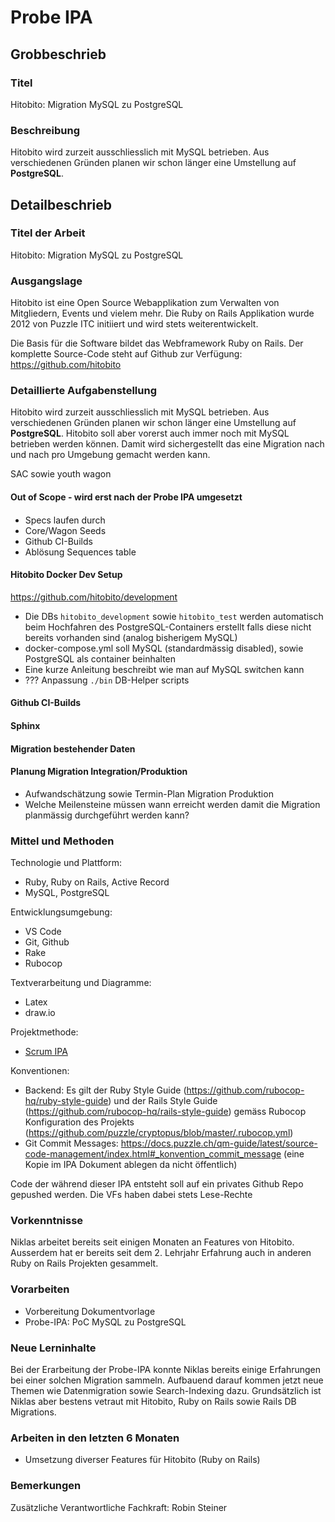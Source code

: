 # Probe IPA

## Grobbeschrieb

### Titel

Hitobito: Migration MySQL zu PostgreSQL

### Beschreibung

Hitobito wird zurzeit ausschliesslich mit MySQL betrieben. Aus verschiedenen Gründen planen wir schon länger eine Umstellung auf **PostgreSQL**.

## Detailbeschrieb

### Titel der Arbeit

Hitobito: Migration MySQL zu PostgreSQL

### Ausgangslage

Hitobito ist eine Open Source Webapplikation zum Verwalten von Mitgliedern, Events und vielem mehr. Die Ruby on Rails Applikation wurde 2012 von Puzzle ITC initiiert und wird stets weiterentwickelt. 

Die Basis für die Software bildet das Webframework Ruby on Rails. Der komplette Source-Code steht auf Github zur Verfügung: https://github.com/hitobito

### Detaillierte Aufgabenstellung

Hitobito wird zurzeit ausschliesslich mit MySQL betrieben. Aus verschiedenen Gründen planen wir schon länger eine Umstellung auf **PostgreSQL**. Hitobito soll aber vorerst auch immer noch mit MySQL betrieben werden können. Damit wird sichergestellt das eine Migration nach und nach pro Umgebung gemacht werden kann.

SAC sowie youth wagon
<!--Mit dieser Probe-IPA soll dazu ein PoC (Proof of Concept) erstellt werden welcher die Machbarkeit einer solchen Migration prüft.-->

<!--Als Basis für dieses Experiment dient das [Docker Dev Setup](https://github.com/hitobito/development) von Hitobito mit dem Hitobito Core sowie dem Generic Wagon -->

#### Out of Scope - wird erst nach der Probe IPA umgesetzt

<!--* Datenmigration bestehender Daten/Instanzen-->
<!--* Einführung von pg_search sowie Ablösung Sphinx als Indexer-->
<!--* Sphinx kann für diese Arbeit ignoriert/deaktiviert werden-->
<!--* Betriebliche Themen wie Backup usw.-->

#### 

- Specs laufen durch
- Core/Wagon Seeds
- Github CI-Builds
- Ablösung Sequences table

#### Hitobito Docker Dev Setup

https://github.com/hitobito/development

- Die DBs `hitobito_development` sowie `hitobito_test` werden automatisch beim Hochfahren des PostgreSQL-Containers erstellt falls diese nicht bereits vorhanden sind (analog bisherigem MySQL)
- docker-compose.yml soll MySQL (standardmässig disabled), sowie PostgreSQL als container beinhalten
- Eine kurze Anleitung beschreibt wie man auf MySQL switchen kann
- ??? Anpassung `./bin` DB-Helper scripts

#### Github CI-Builds

#### Sphinx



#### Migration bestehender Daten

#### Planung Migration Integration/Produktion

- Aufwandschätzung sowie Termin-Plan Migration Produktion
- Welche Meilensteine müssen wann erreicht werden damit die Migration planmässig durchgeführt werden kann?

<!--#### 1 - Analyse-->

<!--Eine kurze und knackige Analyse der Ausgangslage:-->

<!--- Welche Teile der Applikation betrifft diese Umstellung?-->
<!--- Was ist Rails ActiveRecord und wie funktioniert es?-->
<!--- Rails DB-Migrations kurz vorgestellt-->
<!--- Was ist die schema.rb und was für eine Rolle spielt sie bei der Umstellung?-->
<!--- MySQL vs. PostgreSQL: die wichtigsten Unterschiede-->
<!--- Das Datenbankschema von Hitobito: Standard vs. Spezialitäten, Anzahl Tabellen, Beziehungen usw.-->

<!--Planung PoC: Setup, Anpassungen DB-Migrations, Anpassungen anderer Code-Teile-->

<!--#### 2 - Durchführung PoC-->

<!--Die 5 komplexesten Änderungen in der Code Basis sollen hier detailiert beschrieben werden.-->

<!--Technischer Bericht wie der PoC verlief, z.B. Anzahl DB-Migrations die geändert werden konnten, Code-Teile die temporär auskommentiert werden mussten usw. Konnte die Applikation schlussendlich mit PostgreSQL betrieben werden? Laufen die specs oder braucht es dort noch Anpassungen?-->

<!--Eine ToDO Liste mit den noch offenen Aufgaben.-->

<!--#### 3 - Auswertung und Empfehlung-->

<!--Eine Zusammenfassende Auswertung des PoC sowie eine Empfehlung ob so eine Migration gemacht werden sollte oder nicht.-->

<!--Ausserdem eine einfach Aufwandschätzung für das fertigstellen dieser Migration sodass diese Produktions-Ready ist. (ohne sphinx, daten migration, usw)-->

<!--### Individuelle Beurteilungskriterien-->

<!--keine für diese Probe-IPA, nur Standard-Kritieren-->

### Mittel und Methoden

Technologie und Plattform:

* Ruby, Ruby on Rails, Active Record
* MySQL, PostgreSQL

Entwicklungsumgebung:

* VS Code
* Git, Github
* Rake
* Rubocop

Textverarbeitung und Diagramme:

* Latex
* draw.io

Projektmethode:

* [Scrum IPA](https://github.com/puzzle-bbt/docs/blob/master/ipa/scrum-ipa.md)

Konventionen:

* Backend: Es gilt der Ruby Style Guide (https://github.com/rubocop-hq/ruby-style-guide) und der Rails Style Guide (https://github.com/rubocop-hq/rails-style-guide) gemäss Rubocop Konfiguration des Projekts (https://github.com/puzzle/cryptopus/blob/master/.rubocop.yml)
* Git Commit Messages: https://docs.puzzle.ch/qm-guide/latest/source-code-management/index.html#_konvention_commit_message (eine Kopie im IPA Dokument ablegen da nicht öffentlich)

Code der während dieser IPA entsteht soll auf ein privates Github Repo gepushed werden. Die VFs haben dabei stets Lese-Rechte

### Vorkenntnisse

Niklas arbeitet bereits seit einigen Monaten an Features von Hitobito. Ausserdem hat er bereits seit dem 2. Lehrjahr Erfahrung auch in anderen Ruby on Rails Projekten gesammelt. 

### Vorarbeiten

* Vorbereitung Dokumentvorlage
* Probe-IPA: PoC MySQL zu PostgreSQL

### Neue Lerninhalte

Bei der Erarbeitung der Probe-IPA konnte Niklas bereits einige Erfahrungen bei einer solchen Migration sammeln. Aufbauend darauf kommen jetzt neue Themen wie Datenmigration sowie Search-Indexing dazu.
Grundsätzlich ist Niklas aber bestens vetraut mit Hitobito, Ruby on Rails sowie Rails DB Migrations.

### Arbeiten in den letzten 6 Monaten

* Umsetzung diverser Features für Hitobito (Ruby on Rails)

### Bemerkungen

Zusätzliche Verantwortliche Fachkraft: Robin Steiner 

